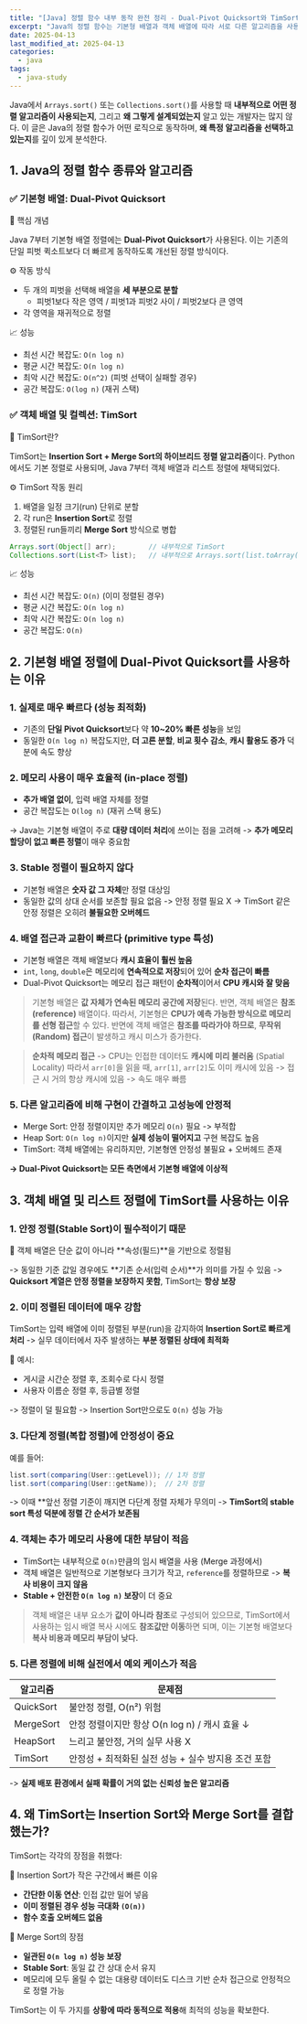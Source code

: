 ```yaml
---
title: "[Java] 정렬 함수 내부 동작 완전 정리 - Dual-Pivot Quicksort와 TimSort의 선택 이유"
excerpt: "Java의 정렬 함수는 기본형 배열과 객체 배열에 따라 서로 다른 알고리즘을 사용합니다. Dual-Pivot Quicksort와 TimSort가 각각 어떤 구조와 장단점을 가지는지, 그리고 왜 선택되었는지 성능·안정성·캐시 효율성까지 상세히 분석합니다."
date: 2025-04-13
last_modified_at: 2025-04-13
categories:
  - java
tags:
  - java-study
---
```


Java에서 `Arrays.sort()` 또는 `Collections.sort()`를 사용할 때 **내부적으로 어떤 정렬 알고리즘이 사용되는지**, 그리고 **왜 그렇게 설계되었는지** 알고 있는 개발자는 많지 않다. 이 글은 Java의 정렬 함수가 어떤 로직으로 동작하며, **왜 특정 알고리즘을 선택하고 있는지**를 깊이 있게 분석한다.

## 1. Java의 정렬 함수 종류와 알고리즘

### ✅ 기본형 배열: Dual-Pivot Quicksort

📌 핵심 개념

Java 7부터 기본형 배열 정렬에는 **Dual-Pivot Quicksort**가 사용된다. 이는 기존의 단일 피벗 퀵소트보다 더 빠르게 동작하도록 개선된 정렬 방식이다.

⚙️ 작동 방식

* 두 개의 피벗을 선택해 배열을 **세 부분으로 분할**
  * 피벗1보다 작은 영역 / 피벗1과 피벗2 사이 / 피벗2보다 큰 영역
* 각 영역을 재귀적으로 정렬

📈 성능

* 최선 시간 복잡도: `O(n log n)`
* 평균 시간 복잡도: `O(n log n)`
* 최악 시간 복잡도: `O(n^2)` (피벗 선택이 실패할 경우)
* 공간 복잡도: `O(log n)` (재귀 스택)

### ✅ 객체 배열 및 컬렉션: TimSort

📌 TimSort란?

TimSort는 **Insertion Sort + Merge Sort의 하이브리드 정렬 알고리즘**이다.
Python에서도 기본 정렬로 사용되며, Java 7부터 객체 배열과 리스트 정렬에 채택되었다.

⚙️ TimSort 작동 원리

1. 배열을 일정 크기(run) 단위로 분할
2. 각 run은 **Insertion Sort**로 정렬
3. 정렬된 run들끼리 **Merge Sort** 방식으로 병합

```java
Arrays.sort(Object[] arr);        // 내부적으로 TimSort
Collections.sort(List<T> list);   // 내부적으로 Arrays.sort(list.toArray()) → TimSort
```

📈 성능

* 최선 시간 복잡도: `O(n)` (이미 정렬된 경우)
* 평균 시간 복잡도: `O(n log n)`
* 최악 시간 복잡도: `O(n log n)`
* 공간 복잡도: `O(n)`

## 2. 기본형 배열 정렬에 Dual-Pivot Quicksort를 사용하는 이유

### 1. 실제로 매우 빠르다 (성능 최적화)

* 기존의 **단일 Pivot Quicksort**보다 약 **10~20% 빠른 성능**을 보임
* 동일한 `O(n log n)` 복잡도지만, **더 고른 분할**, **비교 횟수 감소**, **캐시 활용도 증가** 덕분에 속도 향상

### 2. 메모리 사용이 매우 효율적 (in-place 정렬)

* **추가 배열 없이**, 입력 배열 자체를 정렬
* 공간 복잡도는 `O(log n)` (재귀 스택 용도)

-> Java는 기본형 배열이 주로 **대량 데이터 처리**에 쓰이는 점을 고려해
-> **추가 메모리 할당이 없고 빠른 정렬**이 매우 중요함

### 3. Stable 정렬이 필요하지 않다

* 기본형 배열은 **숫자 값 그 자체**만 정렬 대상임
* 동일한 값의 상대 순서를 보존할 필요 없음 -> 안정 정렬 필요 X -> TimSort 같은 안정 정렬은 오히려 **불필요한 오버헤드**

### 4. 배열 접근과 교환이 빠르다 (primitive type 특성)

* 기본형 배열은 객체 배열보다 **캐시 효율이 훨씬 높음**
* `int`, `long`, `double`은 메모리에 **연속적으로 저장**되어 있어 **순차 접근이 빠름**
* Dual-Pivot Quicksort는 메모리 접근 패턴이 **순차적**이어서 **CPU 캐시와 잘 맞음**

> 기본형 배열은 **값 자체가 연속된 메모리 공간에 저장**된다. 반면, 객체 배열은 **참조(reference)** 배열이다. 따라서, 기본형은 **CPU가 예측 가능한 방식으로 메모리를 선형 접근**할 수 있다. 반면에 객체 배열은 **참조를 따라가야 하므로**, **무작위(Random) 접근**이 발생하고 캐시 미스가 증가한다.

> **순차적 메모리 접근** -> CPU는 인접한 데이터도 **캐시에 미리 불러옴** (Spatial Locality)
> 따라서 `arr[0]`을 읽을 때, `arr[1]`, `arr[2]`도 이미 캐시에 있음 -> 접근 시 거의 항상 캐시에 있음 -> 속도 매우 빠름

### 5. 다른 알고리즘에 비해 구현이 간결하고 고성능에 안정적

* Merge Sort: 안정 정렬이지만 추가 메모리 `O(n)` 필요 -> 부적합
* Heap Sort: `O(n log n)`이지만 **실제 성능이 떨어지고** 구현 복잡도 높음
* TimSort: 객체 배열에는 유리하지만, 기본형엔 안정성 불필요 + 오버헤드 존재

**-> Dual-Pivot Quicksort는 모든 측면에서 기본형 배열에 이상적**

## 3. 객체 배열 및 리스트 정렬에 TimSort를 사용하는 이유

### 1. 안정 정렬(Stable Sort)이 필수적이기 때문

📌 객체 배열은 단순 값이 아니라 **속성(필드)**을 기반으로 정렬됨

-> 동일한 기준 값일 경우에도 **기존 순서(입력 순서)**가 의미를 가질 수 있음
-> **Quicksort 계열은 안정 정렬을 보장하지 못함**, TimSort는 **항상 보장**

### 2. 이미 정렬된 데이터에 매우 강함

TimSort는 입력 배열에 이미 정렬된 부분(run)을 감지하여 **Insertion Sort로 빠르게 처리**
-> 실무 데이터에서 자주 발생하는 **부분 정렬된 상태에 최적화**

📌 예시:

* 게시글 시간순 정렬 후, 조회수로 다시 정렬
* 사용자 이름순 정렬 후, 등급별 정렬

-> 정렬이 덜 필요함 -> Insertion Sort만으로도 `O(n)` 성능 가능

### 3. 다단계 정렬(복합 정렬)에 안정성이 중요

예를 들어:

```java
list.sort(comparing(User::getLevel)); // 1차 정렬
list.sort(comparing(User::getName));  // 2차 정렬
```

-> 이때 **앞선 정렬 기준이 깨지면 다단계 정렬 자체가 무의미
-> **TimSort의 stable sort 특성 덕분에 정렬 간 순서가 보존됨**

### 4. 객체는 추가 메모리 사용에 대한 부담이 적음

* TimSort는 내부적으로 `O(n)`만큼의 임시 배열을 사용 (Merge 과정에서)
* 객체 배열은 일반적으로 기본형보다 크기가 작고, `reference`를 정렬하므로 -> **복사 비용이 크지 않음**
* **Stable + 안전한 `O(n log n)` 보장**이 더 중요

> 객체 배열은 내부 요소가 **값이 아니라 참조**로 구성되어 있으므로, TimSort에서 사용하는 임시 배열 복사 시에도 **참조값만 이동**하면 되며, 이는 기본형 배열보다 **복사 비용과 메모리 부담이 낮다.**

### 5. 다른 정렬에 비해 실전에서 예외 케이스가 적음

| 알고리즘   | 문제점                                                         |
|------------|----------------------------------------------------------------|
| QuickSort  | 불안정 정렬, O(n²) 위험                                       |
| MergeSort  | 안정 정렬이지만 항상 O(n log n) / 캐시 효율 ↓                 |
| HeapSort   | 느리고 불안정, 거의 실무 사용 X                               |
| TimSort    | 안정성 + 최적화된 실전 성능 + 실수 방지용 조건 포함           |

-> **실제 배포 환경에서 실패 확률이 거의 없는 신뢰성 높은 알고리즘**

## 4. 왜 TimSort는 Insertion Sort와 Merge Sort를 결합했는가?

TimSort는 각각의 장점을 취했다:

🔹 Insertion Sort가 작은 구간에서 빠른 이유

* **간단한 이동 연산**: 인접 값만 밀어 넣음
* **이미 정렬된 경우 성능 극대화 `(O(n))`**
* **함수 호출 오버헤드 없음**

🔹 Merge Sort의 장점

* **일관된 `O(n log n)` 성능 보장**
* **Stable Sort**: 동일 값 간 상대 순서 유지
* 메모리에 모두 올릴 수 없는 대용량 데이터도 디스크 기반 순차 접근으로 안정적으로 정렬 가능

TimSort는 이 두 가지를 **상황에 따라 동적으로 적용**해 최적의 성능을 확보한다.
